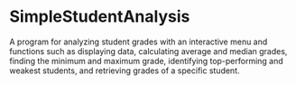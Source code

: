 # SimpleStudentAnalysis
 A program for analyzing student grades with an interactive menu and functions such as displaying data, calculating average and median grades, finding the minimum and maximum grade, identifying top-performing and weakest students, and retrieving grades of a specific student.
